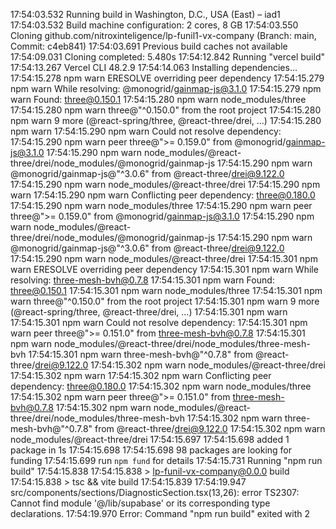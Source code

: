 17:54:03.532 Running build in Washington, D.C., USA (East) – iad1
17:54:03.532 Build machine configuration: 2 cores, 8 GB
17:54:03.550 Cloning github.com/nitroxinteligence/lp-funil1-vx-company (Branch: main, Commit: c4eb841)
17:54:03.691 Previous build caches not available
17:54:09.031 Cloning completed: 5.480s
17:54:12.842 Running "vercel build"
17:54:13.267 Vercel CLI 48.2.9
17:54:14.063 Installing dependencies...
17:54:15.278 npm warn ERESOLVE overriding peer dependency
17:54:15.279 npm warn While resolving: @monogrid/gainmap-js@3.1.0
17:54:15.279 npm warn Found: three@0.150.1
17:54:15.280 npm warn node_modules/three
17:54:15.280 npm warn   three@"^0.150.0" from the root project
17:54:15.280 npm warn   9 more (@react-spring/three, @react-three/drei, ...)
17:54:15.280 npm warn
17:54:15.290 npm warn Could not resolve dependency:
17:54:15.290 npm warn peer three@">= 0.159.0" from @monogrid/gainmap-js@3.1.0
17:54:15.290 npm warn node_modules/@react-three/drei/node_modules/@monogrid/gainmap-js
17:54:15.290 npm warn   @monogrid/gainmap-js@"^3.0.6" from @react-three/drei@9.122.0
17:54:15.290 npm warn   node_modules/@react-three/drei
17:54:15.290 npm warn
17:54:15.290 npm warn Conflicting peer dependency: three@0.180.0
17:54:15.290 npm warn node_modules/three
17:54:15.290 npm warn   peer three@">= 0.159.0" from @monogrid/gainmap-js@3.1.0
17:54:15.290 npm warn   node_modules/@react-three/drei/node_modules/@monogrid/gainmap-js
17:54:15.290 npm warn     @monogrid/gainmap-js@"^3.0.6" from @react-three/drei@9.122.0
17:54:15.290 npm warn     node_modules/@react-three/drei
17:54:15.301 npm warn ERESOLVE overriding peer dependency
17:54:15.301 npm warn While resolving: three-mesh-bvh@0.7.8
17:54:15.301 npm warn Found: three@0.150.1
17:54:15.301 npm warn node_modules/three
17:54:15.301 npm warn   three@"^0.150.0" from the root project
17:54:15.301 npm warn   9 more (@react-spring/three, @react-three/drei, ...)
17:54:15.301 npm warn
17:54:15.301 npm warn Could not resolve dependency:
17:54:15.301 npm warn peer three@">= 0.151.0" from three-mesh-bvh@0.7.8
17:54:15.301 npm warn node_modules/@react-three/drei/node_modules/three-mesh-bvh
17:54:15.301 npm warn   three-mesh-bvh@"^0.7.8" from @react-three/drei@9.122.0
17:54:15.302 npm warn   node_modules/@react-three/drei
17:54:15.302 npm warn
17:54:15.302 npm warn Conflicting peer dependency: three@0.180.0
17:54:15.302 npm warn node_modules/three
17:54:15.302 npm warn   peer three@">= 0.151.0" from three-mesh-bvh@0.7.8
17:54:15.302 npm warn   node_modules/@react-three/drei/node_modules/three-mesh-bvh
17:54:15.302 npm warn     three-mesh-bvh@"^0.7.8" from @react-three/drei@9.122.0
17:54:15.302 npm warn     node_modules/@react-three/drei
17:54:15.697 
17:54:15.698 added 1 package in 1s
17:54:15.698 
17:54:15.698 98 packages are looking for funding
17:54:15.699   run `npm fund` for details
17:54:15.731 Running "npm run build"
17:54:15.838 
17:54:15.838 > lp-funil-vx-company@0.0.0 build
17:54:15.838 > tsc && vite build
17:54:15.839 
17:54:19.947 src/components/sections/DiagnosticSection.tsx(13,26): error TS2307: Cannot find module '@/lib/supabase' or its corresponding type declarations.
17:54:19.970 Error: Command "npm run build" exited with 2